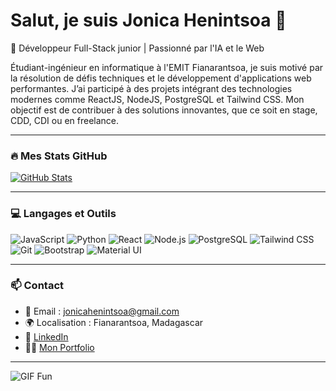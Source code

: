 # Salut, je suis Jonica Henintsoa 👋  
🚀 Développeur Full-Stack junior | Passionné par l'IA et le Web

Étudiant-ingénieur en informatique à l'EMIT Fianarantsoa, je suis motivé par la résolution de défis techniques et le développement d'applications web performantes. J’ai participé à des projets intégrant des technologies modernes comme ReactJS, NodeJS, PostgreSQL et Tailwind CSS. Mon objectif est de contribuer à des solutions innovantes, que ce soit en stage, CDD, CDI ou en freelance.

---

### 🔥 Mes Stats GitHub  
[![GitHub Stats](https://github-readme-stats.vercel.app/api?username=X-jonica&show_icons=true&theme=radical)](https://github.com/X-jonica)  

---

### 💻 Langages et Outils  
![JavaScript](https://img.shields.io/badge/-JavaScript-F7DF1E?logo=javascript&logoColor=black)
![Python](https://img.shields.io/badge/-Python-3776AB?logo=python&logoColor=white)
![React](https://img.shields.io/badge/-React-61DAFB?logo=react&logoColor=black)
![Node.js](https://img.shields.io/badge/-Node.js-339933?logo=node.js&logoColor=white)
![PostgreSQL](https://img.shields.io/badge/-PostgreSQL-4169E1?logo=postgresql&logoColor=white)
![Tailwind CSS](https://img.shields.io/badge/-Tailwind_CSS-38B2AC?logo=tailwind-css&logoColor=white)
![Git](https://img.shields.io/badge/-Git-F05032?logo=git&logoColor=white)
![Bootstrap](https://img.shields.io/badge/-Bootstrap-563D7C?logo=bootstrap&logoColor=white)
![Material UI](https://img.shields.io/badge/-Material_UI-0081CB?logo=mui&logoColor=white)

---

### 📫 Contact  
- 📧 Email : jonicahenintsoa@gmail.com  
- 🌍 Localisation : Fianarantsoa, Madagascar  
- 💼 [LinkedIn](https://www.linkedin.com/in/jonica%20henintsoa)  
- 🧑‍💻 [Mon Portfolio](https://mon-portfolio-beta-two.vercel.app/)  

---

![GIF Fun](https://media.giphy.com/media/LnQjpWaON8nhr21vNW/giphy.gif)
